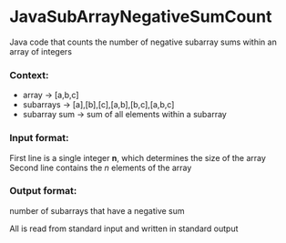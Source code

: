 # JavaSubArrayNegativeSumCount
Java code that counts the number of negative subarray sums within an array of integers

### Context:
- array -> [a,b,c]
- subarrays -> [a],[b],[c],[a,b],[b,c],[a,b,c]
- subarray sum -> sum of all elements within a subarray

### Input format:
First line is a single integer **n**, which determines the size of the array
Second line contains the *n* elements of the array

### Output format:
number of subarrays that have a negative sum

All is read from standard input and written in standard output
